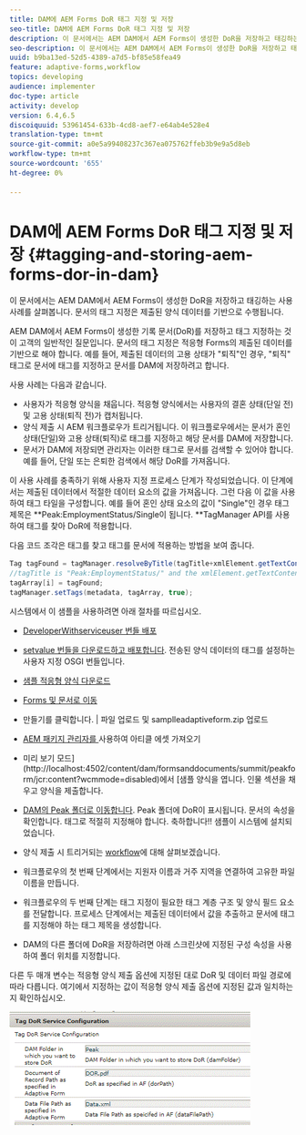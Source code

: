 ```yaml
---
title: DAM에 AEM Forms DoR 태그 지정 및 저장
seo-title: DAM에 AEM Forms DoR 태그 지정 및 저장
description: 이 문서에서는 AEM DAM에서 AEM Forms이 생성한 DoR을 저장하고 태깅하는 사용 사례를 살펴봅니다. 문서의 태그 지정은 제출된 양식 데이터를 기반으로 수행됩니다.
seo-description: 이 문서에서는 AEM DAM에서 AEM Forms이 생성한 DoR을 저장하고 태깅하는 사용 사례를 살펴봅니다. 문서의 태그 지정은 제출된 양식 데이터를 기반으로 수행됩니다.
uuid: b9ba13ed-52d5-4389-a7d5-bf85e58fea49
feature: adaptive-forms,workflow
topics: developing
audience: implementer
doc-type: article
activity: develop
version: 6.4,6.5
discoiquuid: 53961454-633b-4cd8-aef7-e64ab4e528e4
translation-type: tm+mt
source-git-commit: a0e5a99408237c367ea075762ffeb3b9e9a5d8eb
workflow-type: tm+mt
source-wordcount: '655'
ht-degree: 0%

---
```



# DAM에 AEM Forms DoR 태그 지정 및 저장 {#tagging-and-storing-aem-forms-dor-in-dam}

이 문서에서는 AEM DAM에서 AEM Forms이 생성한 DoR을 저장하고 태깅하는 사용 사례를 살펴봅니다. 문서의 태그 지정은 제출된 양식 데이터를 기반으로 수행됩니다.

AEM DAM에서 AEM Forms이 생성한 기록 문서(DoR)를 저장하고 태그 지정하는 것이 고객의 일반적인 질문입니다. 문서의 태그 지정은 적응형 Forms의 제출된 데이터를 기반으로 해야 합니다. 예를 들어, 제출된 데이터의 고용 상태가 &quot;퇴직&quot;인 경우, &quot;퇴직&quot; 태그로 문서에 태그를 지정하고 문서를 DAM에 저장하려고 합니다.

사용 사례는 다음과 같습니다.

* 사용자가 적응형 양식을 채웁니다. 적응형 양식에서는 사용자의 결혼 상태(단일 전) 및 고용 상태(퇴직 전)가 캡처됩니다.
* 양식 제출 시 AEM 워크플로우가 트리거됩니다. 이 워크플로우에서는 문서가 혼인 상태(단일)와 고용 상태(퇴직)로 태그를 지정하고 해당 문서를 DAM에 저장합니다.
* 문서가 DAM에 저장되면 관리자는 이러한 태그로 문서를 검색할 수 있어야 합니다. 예를 들어, 단일 또는 은퇴한 검색에서 해당 DoR를 가져옵니다.

이 사용 사례를 충족하기 위해 사용자 지정 프로세스 단계가 작성되었습니다. 이 단계에서는 제출된 데이터에서 적절한 데이터 요소의 값을 가져옵니다. 그런 다음 이 값을 사용하여 태그 타일을 구성합니다. 예를 들어 혼인 상태 요소의 값이 &quot;Single&quot;인 경우 태그 제목은 **Peak:EmploymentStatus/Single이 됩니다. **TagManager API를 사용하여 태그를 찾아 DoR에 적용합니다.

다음 코드 조각은 태그를 찾고 태그를 문서에 적용하는 방법을 보여 줍니다.

```java
Tag tagFound = tagManager.resolveByTitle(tagTitle+xmlElement.getTextContent());
//tagTitle is "Peak:EmploymentStatus/" and the xmlElement.getTextContent() will return the value Single. So the tag title becomes Peak:EmploymentStatus/Single. Once the tag is found we put the tag in array and apply the tags to the resource as shown below
tagArray[i] = tagFound;
tagManager.setTags(metadata, tagArray, true);
```

시스템에서 이 샘플을 사용하려면 아래 절차를 따르십시오.
* [DeveloperWithserviceuser 번들 배포](/help/forms/assets/common-osgi-bundles/DevelopingWithServiceUser.jar)

* [setvalue 번들을 다운로드하고 배포합니다](/help/forms/assets/common-osgi-bundles/SetValueApp.core-1.0-SNAPSHOT.jar). 전송된 양식 데이터의 태그를 설정하는 사용자 지정 OSGI 번들입니다.

* [샘플 적응형 양식 다운로드](assets/tag-and-store-in-dam-assets.zip)

* [Forms 및 문서로 이동](http://localhost:4502/aem/forms.html/content/dam/formsanddocuments)

* 만들기를 클릭합니다. | 파일 업로드 및 samplleadaptiveform.zip 업로드

* [AEM 패키지 관리자를 ](assets/tag-and-store-in-dam-assets.zip) 사용하여 아티클 에셋 가져오기
* 미리 보기 모드](http://localhost:4502/content/dam/formsanddocuments/summit/peakform/jcr:content?wcmmode=disabled)에서 [샘플 양식을 엽니다. 인물 섹션을 채우고 양식을 제출합니다.
* [DAM의 Peak 폴더로 이동합니다](http://localhost:4502/assets.html/content/dam/Peak). Peak 폴더에 DoR이 표시됩니다. 문서의 속성을 확인합니다. 태그로 적절히 지정해야 합니다.
축하합니다!! 샘플이 시스템에 설치되었습니다.

* 양식 제출 시 트리거되는 [workflow](http://localhost:4502/editor.html/conf/global/settings/workflow/models/TagAndStoreDoRinDAM.html)에 대해 살펴보겠습니다.
* 워크플로우의 첫 번째 단계에서는 지원자 이름과 거주 지역을 연결하여 고유한 파일 이름을 만듭니다.
* 워크플로우의 두 번째 단계는 태그 지정이 필요한 태그 계층 구조 및 양식 필드 요소를 전달합니다. 프로세스 단계에서는 제출된 데이터에서 값을 추출하고 문서에 태그를 지정해야 하는 태그 제목을 생성합니다.
* DAM의 다른 폴더에 DoR을 저장하려면 아래 스크린샷에 지정된 구성 속성을 사용하여 폴더 위치를 지정합니다.

다른 두 매개 변수는 적응형 양식 제출 옵션에 지정된 대로 DoR 및 데이터 파일 경로에 따라 다릅니다. 여기에서 지정하는 값이 적응형 양식 제출 옵션에 지정된 값과 일치하는지 확인하십시오.

![태그 도르](assets/tag_dor_service_configuration.gif)


